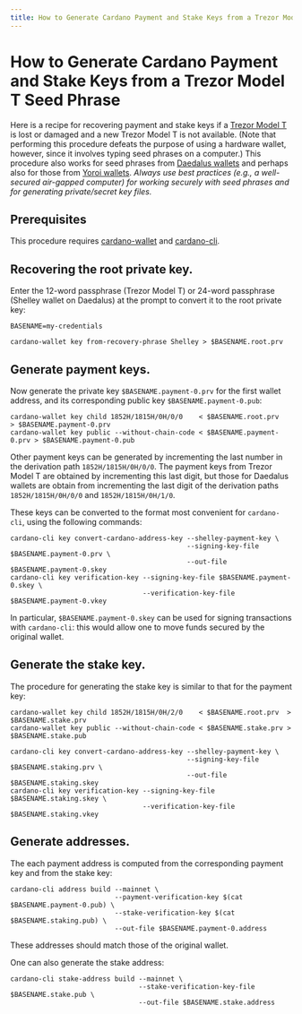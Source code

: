```yaml
---
title: How to Generate Cardano Payment and Stake Keys from a Trezor Model T Seed Phrase
---
```



# How to Generate Cardano Payment and Stake Keys from a Trezor Model T Seed Phrase

Here is a recipe for recovering payment and stake keys if a [Trezor Model T](https://trezor.io/) is lost or damaged and a new Trezor Model T is not available. (Note that performing this procedure defeats the purpose of using a hardware wallet, however, since it involves typing seed phrases on a computer.) This procedure also works for seed phrases from [Daedalus wallets](https://daedaluswallet.io/) and perhaps also for those from [Yoroi wallets](https://yoroi-wallet.com/). *Always use best practices (e.g., a well-secured air-gapped computer) for working securely with seed phrases and for generating private/secret key files.*


## Prerequisites

This procedure requires [cardano-wallet](https://github.com/input-output-hk/cardano-wallet/tree/master/README.md) and [cardano-cli](https://github.com/input-output-hk/cardano-node/tree/master/cardano-cli/README.md).


## Recovering the root private key.

Enter the 12-word passphrase (Trezor Model T) or 24-word passphrase (Shelley wallet on Daedalus) at the prompt to convert it to the root private key:

	BASENAME=my-credentials
	
	cardano-wallet key from-recovery-phrase Shelley > $BASENAME.root.prv


## Generate payment keys.

Now generate the private key `$BASENAME.payment-0.prv` for the first wallet address, and its corresponding public key `$BASENAME.payment-0.pub`:

	cardano-wallet key child 1852H/1815H/0H/0/0    < $BASENAME.root.prv      > $BASENAME.payment-0.prv
	cardano-wallet key public --without-chain-code < $BASENAME.payment-0.prv > $BASENAME.payment-0.pub

Other payment keys can be generated by incrementing the last number in the derivation path `1852H/1815H/0H/0/0`. The payment keys from Trezor Model T are obtained by incrementing this last digit, but those for Daedalus wallets are obtain from incrementing the last digit of the derivation paths `1852H/1815H/0H/0/0` and `1852H/1815H/0H/1/0`.

These keys can be converted to the format most convenient for `cardano-cli`, using the following commands:

	cardano-cli key convert-cardano-address-key --shelley-payment-key \
	                                            --signing-key-file $BASENAME.payment-0.prv \
	                                            --out-file $BASENAME.payment-0.skey
	cardano-cli key verification-key --signing-key-file $BASENAME.payment-0.skey \
	                                 --verification-key-file $BASENAME.payment-0.vkey

In particular, `$BASENAME.payment-0.skey` can be used for signing transactions with `cardano-cli`: this would allow one to move funds secured by the original wallet.


## Generate the stake key.

The procedure for generating the stake key is similar to that for the payment key:

	cardano-wallet key child 1852H/1815H/0H/2/0    < $BASENAME.root.prv  > $BASENAME.stake.prv
	cardano-wallet key public --without-chain-code < $BASENAME.stake.prv > $BASENAME.stake.pub
	
	cardano-cli key convert-cardano-address-key --shelley-payment-key \
	                                            --signing-key-file $BASENAME.staking.prv \
	                                            --out-file $BASENAME.staking.skey
	cardano-cli key verification-key --signing-key-file $BASENAME.staking.skey \
	                                 --verification-key-file $BASENAME.staking.vkey


## Generate addresses.

The each payment address is computed from the corresponding payment key and from the stake key:

	cardano-cli address build --mainnet \
	                          --payment-verification-key $(cat $BASENAME.payment-0.pub) \
	                          --stake-verification-key $(cat $BASENAME.staking.pub) \
	                          --out-file $BASENAME.payment-0.address

These addresses should match those of the original wallet.


One can also generate the stake address:

	cardano-cli stake-address build --mainnet \
	                                --stake-verification-key-file $BASENAME.stake.pub \
	                                --out-file $BASENAME.stake.address
